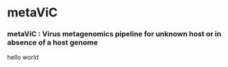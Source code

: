 # metaViC 
<html>
<body>
<h3>
metaViC : Virus metagenomics pipeline for unknown host or in absence of a host genome
</h3>

<p> hello world </p>
</body>
</html>

